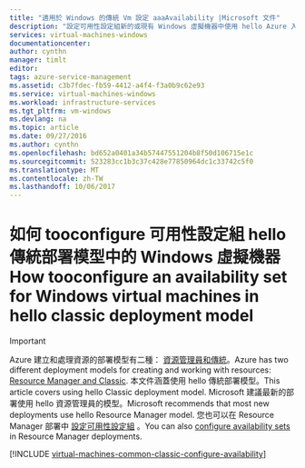```yaml
---
title: "適用於 Windows 的傳統 Vm 設定 aaaAvailability |Microsoft 文件"
description: "設定可用性設定組新的或現有 Windows 虛擬機器中使用 hello Azure 入口網站和 Azure PowerShell hello 傳統部署模型。"
services: virtual-machines-windows
documentationcenter: 
author: cynthn
manager: timlt
editor: 
tags: azure-service-management
ms.assetid: c3b7fdec-fb59-4412-a4f4-f3a0b9c62e93
ms.service: virtual-machines-windows
ms.workload: infrastructure-services
ms.tgt_pltfrm: vm-windows
ms.devlang: na
ms.topic: article
ms.date: 09/27/2016
ms.author: cynthn
ms.openlocfilehash: bd652a0401a34b57447551204b8f50d106715e1c
ms.sourcegitcommit: 523283cc1b3c37c428e77850964dc1c33742c5f0
ms.translationtype: MT
ms.contentlocale: zh-TW
ms.lasthandoff: 10/06/2017
---
```

# <a name="how-tooconfigure-an-availability-set-for-windows-virtual-machines-in-hello-classic-deployment-model"></a><span data-ttu-id="2adff-103">如何 tooconfigure 可用性設定組 hello 傳統部署模型中的 Windows 虛擬機器</span><span class="sxs-lookup"><span data-stu-id="2adff-103">How tooconfigure an availability set for Windows virtual machines in hello classic deployment model</span></span>
> [!IMPORTANT] 
> <span data-ttu-id="2adff-104">Azure 建立和處理資源的部署模型有二種： [資源管理員和傳統](../../../resource-manager-deployment-model.md)。</span><span class="sxs-lookup"><span data-stu-id="2adff-104">Azure has two different deployment models for creating and working with resources: [Resource Manager and Classic](../../../resource-manager-deployment-model.md).</span></span> <span data-ttu-id="2adff-105">本文件涵蓋使用 hello 傳統部署模型。</span><span class="sxs-lookup"><span data-stu-id="2adff-105">This article covers using hello Classic deployment model.</span></span> <span data-ttu-id="2adff-106">Microsoft 建議最新的部署使用 hello 資源管理員的模型。</span><span class="sxs-lookup"><span data-stu-id="2adff-106">Microsoft recommends that most new deployments use hello Resource Manager model.</span></span> <span data-ttu-id="2adff-107">您也可以在 Resource Manager 部署中 [設定可用性設定組](../tutorial-availability-sets.md?toc=%2fazure%2fvirtual-machines%2fwindows%2ftoc.json) 。</span><span class="sxs-lookup"><span data-stu-id="2adff-107">You can also [configure availability sets](../tutorial-availability-sets.md?toc=%2fazure%2fvirtual-machines%2fwindows%2ftoc.json) in Resource Manager deployments.</span></span>

[!INCLUDE [virtual-machines-common-classic-configure-availability](../../../../includes/virtual-machines-common-classic-configure-availability.md)]

